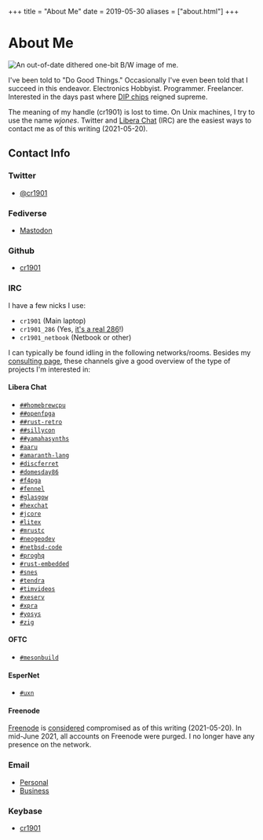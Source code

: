 +++
title = "About Me"
date = 2019-05-30
aliases = ["about.html"]
+++

# About Me
![An out-of-date dithered one-bit B/W image of me.](me_hgc_fir.png)

I've been told to "Do Good Things." Occasionally I've even been told that I
succeed in this endeavor. Electronics Hobbyist. Programmer. Freelancer.
Interested in the days past where [DIP chips](https://en.wikipedia.org/wiki/Dual_in-line_package)
reigned supreme.

The meaning of my handle (cr1901) is lost to time. On Unix machines, I try to
use the name _wjones_. Twitter and [Libera Chat](https://libera.chat) (IRC) are
the easiest ways to contact me as of this writing (2021-05-20).

## Contact Info
### Twitter
* [@cr1901](https://twitter.com/cr1901)

### Fediverse
* [Mastodon](https://mastodon.social/@cr1901)

### Github
* [cr1901](https://github.com/cr1901)

### IRC
I have a few nicks I use:
* `cr1901` (Main laptop)
* `cr1901_286` (Yes, [it's a real 286](https://www.youtube.com/watch?v=rCEGX4hrvWg)!)
* `cr1901_netbook` (Netbook or other)

I can typically be found idling in the following networks/rooms. Besides my
[consulting page](/consult/#other-projects), these channels give a good
overview of the type of projects I'm interested in:

#### Libera Chat
* [`##homebrewcpu`](https://web.libera.chat/?nick=Guest?##homebrewcpu)
* [`##openfpga`](https://web.libera.chat/?nick=Guest?##openfpga)
* [`##rust-retro`](https://web.libera.chat/?nick=Guest?##rust-retro)
* [`##sillycon`](https://web.libera.chat/?nick=Guest?##sillycon)
* [`##yamahasynths`](https://web.libera.chat/?nick=Guest?##yamahasynths)
* [`#aaru`](https://web.libera.chat/?nick=Guest?#aaru)
* [`#amaranth-lang`](https://web.libera.chat/?nick=Guest?#amaranth-lang)
* [`#discferret`](https://web.libera.chat/?nick=Guest?#discferret)
* [`#domesday86`](https://web.libera.chat/?nick=Guest?#domesday86)
* [`#f4pga`](https://web.libera.chat/?nick=Guest?#f4pga)
* [`#fennel`](https://web.libera.chat/?nick=Guest?#fennel)
* [`#glasgow`](https://web.libera.chat/?nick=Guest?#glasgow)
* [`#hexchat`](https://web.libera.chat/?nick=Guest?#hexchat)
* [`#jcore`](https://web.libera.chat/?nick=Guest?#jcore)
* [`#litex`](https://web.libera.chat/?nick=Guest?#litex)
* [`#mrustc`](https://web.libera.chat/?nick=Guest?#mrustc)
* [`#neogeodev`](https://web.libera.chat/?nick=Guest?#neogeodev)
* [`#netbsd-code`](https://web.libera.chat/?nick=Guest?#netbsd-code)
* [`#proghq`](https://web.libera.chat/?nick=Guest?#proghq)
* [`#rust-embedded`](https://web.libera.chat/?nick=Guest?#rust-embedded)
* [`#snes`](https://web.libera.chat/?nick=Guest?#snes)
* [`#tendra`](https://web.libera.chat/?nick=Guest?#tendra)
* [`#timvideos`](https://web.libera.chat/?nick=Guest?#timvideos)
* [`#xeserv`](https://web.libera.chat/?nick=Guest?#xeserv)
* [`#xpra`](https://web.libera.chat/?nick=Guest?#xpra)
* [`#yosys`](https://web.libera.chat/?nick=Guest?#yosys)
* [`#zig`](https://web.libera.chat/?nick=Guest?#zig)

#### OFTC
* [`#mesonbuild`](https://webchat.oftc.net/?channels=#mesonbuild)

#### EsperNet
* [`#uxn`](https://webchat.esper.net/?channels=uxn)

#### Freenode
[Freenode](https://freenode.net) is [considered](https://gist.github.com/joepie91/df80d8d36cd9d1bde46ba018af497409)
compromised as of this writing (2021-05-20). In mid-June 2021, all accounts on
Freenode were purged. I no longer have any presence on the network.

### Email
* [Personal](mailto:thor0505@comcast.net)
* [Business](mailto:wjones@wdj-consulting.com)

### Keybase
* [cr1901](https://keybase.io/cr1901)

